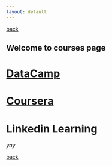 ```yaml
---
layout: default
---
```

[back](./)

## Welcome to courses page
# [DataCamp](https://www.datacamp.com/profile/AhmedOmarEissa)
# [Coursera](https://www.coursera.org/user/ebc9eb92fc4ad4e77d189aba09d69412)
# Linkedin Learning


_yay_

[back](./)
